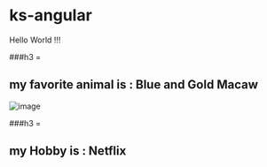 # ks-angular
Hello World !!!

###h3 = <h2>my favorite animal is :  Blue and Gold Macaw</h2>
![image](https://lafeber.com/pet-birds/wp-content/uploads/2018/06/Blue-and-Gold-Macaw.jpg)


###h3 = <h2>my Hobby is :  Netflix </h2>


